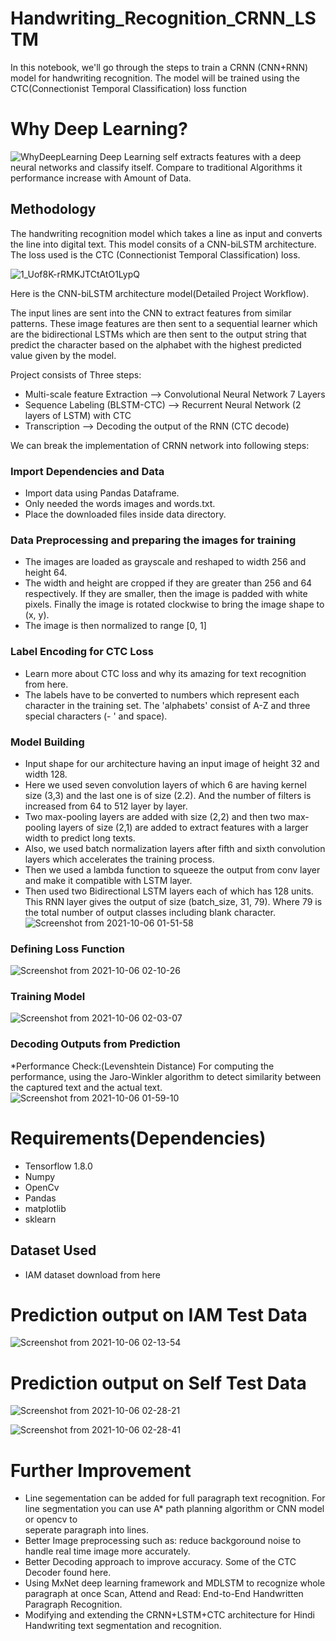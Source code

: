 # Handwriting_Recognition_CRNN_LSTM
In this notebook, we'll go through the steps to train a CRNN (CNN+RNN) model for handwriting recognition. The model will be trained using the CTC(Connectionist Temporal Classification) loss function
# Why Deep Learning?
![WhyDeepLearning](https://user-images.githubusercontent.com/67474853/136068397-89e3aedf-09b0-4d5b-b2ee-91bc00881377.png)
Deep Learning self extracts features with a deep neural networks and classify itself. Compare to traditional Algorithms it performance increase with Amount of Data.
## Methodology
The handwriting recognition model which takes a line as input and converts the line into digital text. This model consits of a CNN-biLSTM architecture. The loss used is the CTC (Connectionist Temporal Classification) loss.

![1_Uof8K-rRMKJTCtAtO1LypQ](https://user-images.githubusercontent.com/67474853/136075952-26dadc77-4ac2-4c9a-b339-c2509d4eed85.png)

Here is the CNN-biLSTM architecture model(Detailed Project Workflow).

The input lines are sent into the CNN to extract features from similar patterns. These image features are then sent to a sequential learner which are the bidirectional LSTMs which are then sent to the output string that predict the character based on the alphabet with the highest predicted value given by the model.

Project consists of Three steps:
* Multi-scale feature Extraction --> Convolutional Neural Network 7 Layers
* Sequence Labeling (BLSTM-CTC) --> Recurrent Neural Network (2 layers of LSTM) with CTC
* Transcription --> Decoding the output of the RNN (CTC decode)

We can break the implementation of CRNN network into following steps:

### Import Dependencies and Data ###
* Import data using Pandas Dataframe.
* Only needed the words images and words.txt.
* Place the downloaded files inside data directory.

### Data Preprocessing and preparing the images for training ###
* The images are loaded as grayscale and reshaped to width 256 and height 64.
* The width and height are cropped if they are greater than 256 and 64 respectively. If they are smaller, then the image is padded with white pixels. Finally the   image is rotated clockwise to bring the image shape to (x, y).
* The image is then normalized to range [0, 1]

### Label Encoding for CTC Loss ###
* Learn more about CTC loss and why its amazing for text recognition from here.
* The labels have to be converted to numbers which represent each character in the training set. The 'alphabets' consist of A-Z and three special characters (- ' and space).

### Model Building ###
* Input shape for our architecture having an input image of height 32 and width 128.
* Here we used seven convolution layers of which 6 are having kernel size (3,3) and the last one is of size (2.2). And the number of filters is increased from 64   to 512 layer by layer.
* Two max-pooling layers are added with size (2,2) and then two max-pooling layers of size (2,1) are added to extract features with a larger width to predict long   texts.
* Also, we used batch normalization layers after fifth and sixth convolution layers which accelerates the training process.
* Then we used a lambda function to squeeze the output from conv layer and make it compatible with LSTM layer.
* Then used two Bidirectional LSTM layers each of which has 128 units. This RNN layer gives the output of size (batch_size, 31, 79). Where 79 is the total number   of output classes including blank character.
![Screenshot from 2021-10-06 01-51-58](https://user-images.githubusercontent.com/67474853/136097194-054a2f14-58fd-4bd8-ab62-b1c1081aeb84.png)
### Defining Loss Function ###
![Screenshot from 2021-10-06 02-10-26](https://user-images.githubusercontent.com/67474853/136099541-4c26af2c-3dea-4afc-a55d-dd807be11930.png)
### Training Model ###
![Screenshot from 2021-10-06 02-03-07](https://user-images.githubusercontent.com/67474853/136098912-b66196de-6d63-4cc4-9f62-92de64f63fd9.png)
### Decoding Outputs from Prediction ###
*Performance Check:(Levenshtein Distance)
 For computing the performance, using the Jaro-Winkler algorithm to detect similarity between the captured text and the actual text.
![Screenshot from 2021-10-06 01-59-10](https://user-images.githubusercontent.com/67474853/136098042-dfd93d3d-44c4-45dd-af96-26b77ddd4bf7.png)
# Requirements(Dependencies)
* Tensorflow 1.8.0
* Numpy
* OpenCv
* Pandas
* matplotlib
* sklearn
## Dataset Used ##
* IAM dataset download from here
# Prediction output on IAM Test Data
![Screenshot from 2021-10-06 02-13-54](https://user-images.githubusercontent.com/67474853/136099914-e5458ced-1915-49a8-8716-d649bcfe2dcf.png)
# Prediction output on Self Test Data
![Screenshot from 2021-10-06 02-28-21](https://user-images.githubusercontent.com/67474853/136101892-baf13b9d-8d19-413d-85fe-6200bd9ada0c.png)


![Screenshot from 2021-10-06 02-28-41](https://user-images.githubusercontent.com/67474853/136101933-b1ce90a0-f7b2-46d6-9945-759677061079.png)
# Further Improvement
* Line segementation can be added for full paragraph text recognition. For line segmentation you can use A* path planning algorithm or CNN model or opencv to  
  seperate paragraph into lines.    
* Better Image preprocessing such as: reduce backgoround noise to handle real time image more accurately.
* Better Decoding approach to improve accuracy. Some of the CTC Decoder found here.
* Using MxNet deep learning framework and MDLSTM to recognize whole paragraph at once Scan, Attend and Read: End-to-End Handwritten Paragraph Recognition.
* Modifying and extending the CRNN+LSTM+CTC architecture for Hindi Handwriting text segmentation and recognition.
